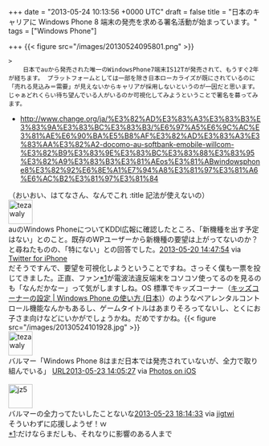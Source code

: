 
+++
date = "2013-05-24 10:13:56 +0000 UTC"
draft = false
title = "日本のキャリアに Windows Phone 8 端末の発売を求める署名活動が始まっています。"
tags = ["Windows Phone"]

+++
{{< figure src="/images/20130524095801.png"  >}}

    >
        日本でauから発売された唯一のWindowsPhone7端末IS12Tが発売されて、もうすぐ2年が経ちます。 プラットフォームとしては一部を除き日本ローカライズが既にされているのに「売れる見込み＝需要」が見えないからキャリアが採用しないというのが一因だと思います。 じゃぁどれくらい待ち望んでいる人がいるのか可視化してみようということで署名を募ってみます。 

    

<ul>
<li><a href="http://www.change.org/ja/%E3%82%AD%E3%83%A3%E3%83%B3%E3%83%9A%E3%83%BC%E3%83%B3/%E6%97%A5%E6%9C%AC%E3%81%AE%E6%90%BA%E5%B8%AF%E3%82%AD%E3%83%A3%E3%83%AA%E3%82%A2-docomo-au-softbank-emobile-willcom-%E3%82%B9%E3%83%9E%E3%83%BC%E3%83%88%E3%83%95%E3%82%A9%E3%83%B3%E3%81%AEos%E3%81%ABwindowsphone8%E3%82%92%E6%8E%A1%E7%94%A8%E3%81%97%E3%81%A6%E6%AC%B2%E3%81%97%E3%81%84">http://www.change.org/ja/%E3%82%AD%E3%83%A3%E3%83%B3%E3%83%9A%E3%83%BC%E3%83%B3/%E6%97%A5%E6%9C%AC%E3%81%AE%E6%90%BA%E5%B8%AF%E3%82%AD%E3%83%A3%E3%83%AA%E3%82%A2-docomo-au-softbank-emobile-willcom-%E3%82%B9%E3%83%9E%E3%83%BC%E3%83%88%E3%83%95%E3%82%A9%E3%83%B3%E3%81%AEos%E3%81%ABwindowsphone8%E3%82%92%E6%8E%A1%E7%94%A8%E3%81%97%E3%81%A6%E6%AC%B2%E3%81%97%E3%81%84</a></li>
</ul>（おいおい、はてなさん、なんでこれ :title 記法が使えないの）<div class="twitter-detail twitter-detail-left"><div class="twitter-detail-user"><a class="twitter-user-screen-name" href="http://twitter.com/tezawaly"><img src="http://a0.twimg.com/profile_images/3023510927/5aa13f10f58ea85787d83fab8bc234ac_normal.jpeg" alt="tezawaly" height="48" width="48"/></a></div><div class="twitter-detail-tweet">      auのWindows PhoneについてKDDI広報に確認したところ、「新機種を出す予定はない」とのこと。既存のWPユーザーから新機種の要望は上がってないのか？と尋ねたものの、「特にない」との回答でした。<a href="http://twitter.com/tezawaly/status/336357596292329472" class="twitter-detail-info-permalink"><span class="twitter-detail-info-date">2013-05-20</span> <span class="twitter-detail-info-time">14:47:54</span></a> <span class="twitter-detail-info-source">via <a href="http://twitter.com/download/iphone" rel="nofollow">Twitter for iPhone</a></span></div></div>だそうですんで、要望を可視化しようということですね。さっそく僕も一票を投じてきました。正直、ファン<a href="#f1" name="fn1" title="だけならまだしも、それなりに影響のある人まで">*1</a>が電波法違反端末をコソコソ使ってるのを見るのも「なんだかなー」って気がしますしね。OS 標準でキッズコーナー（<a href="http://www.windowsphone.com/ja-jp/how-to/wp8/basics/set-up-kids-corner">キッズコーナーの設定 | Windows Phone の使い方 (日本)</a>）のようなペアレンタルコントロール機能なんかもあるし、ゲームタイトルはあまりそろってないし、とくにお子さま向けなどにいかがでしょうかね。だめですかね。{{< figure src="/images/20130524101928.jpg"  >}}<div class="twitter-detail twitter-detail-left"><div class="twitter-detail-user"><a class="twitter-user-screen-name" href="http://twitter.com/tezawaly"><img src="http://a0.twimg.com/profile_images/3023510927/5aa13f10f58ea85787d83fab8bc234ac_normal.jpeg" alt="tezawaly" height="48" width="48"/></a></div><div class="twitter-detail-tweet">      バルマー「Windows Phone 8はまだ日本では発売されていないが、全力で取り組んでいる」 <a class="twitter-tweet-url" href="http://t.co/JF1OoT9Deh" target="_top"><span>URL</span></a><a href="http://twitter.com/tezawaly/status/337434075398815744" class="twitter-detail-info-permalink"><span class="twitter-detail-info-date">2013-05-23</span> <span class="twitter-detail-info-time">14:05:27</span></a> <span class="twitter-detail-info-source">via <a href="http://www.apple.com" rel="nofollow">Photos on iOS</a></span></div></div><br/>
<div class="twitter-detail twitter-detail-left"><div class="twitter-detail-user"><a class="twitter-user-screen-name" href="http://twitter.com/jz5"><img src="http://a0.twimg.com/profile_images/64048378/20081110-235006-41046300_normal.gif" alt="jz5" height="48" width="48"/></a></div><div class="twitter-detail-tweet">      バルマーの全力ってたいしたことないな<a href="http://twitter.com/jz5/status/337496765345456128" class="twitter-detail-info-permalink"><span class="twitter-detail-info-date">2013-05-23</span> <span class="twitter-detail-info-time">18:14:33</span></a> <span class="twitter-detail-info-source">via <a href="http://jigtwi.jp/?p=1" rel="nofollow">jigtwi</a></span></div></div>そういわずに応援しようぜ！ｗ
<div class="footnote">
<a href="#fn1" name="f1" class="footnote-number">*1</a><span class="footnote-delimiter">:</span><span class="footnote-text">だけならまだしも、それなりに影響のある人まで</span>
</div>

